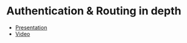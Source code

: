 # Authentication & Routing in depth

- [Presentation](https://docs.google.com/presentation/d/1rFz7ptZ73SQ638lizShn9R3y8WSbPQqE95HBGJDuV_I/edit)
- [Video]()
